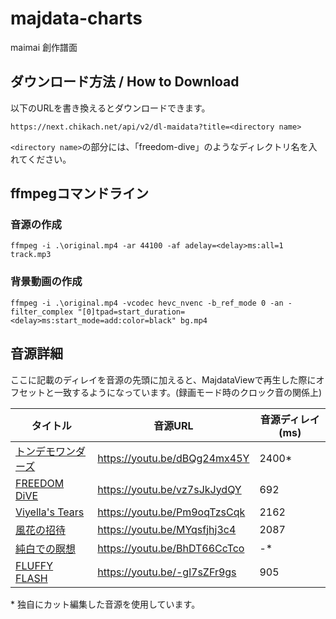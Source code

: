 # majdata-charts

maimai 創作譜面

## ダウンロード方法 / How to Download

以下のURLを書き換えるとダウンロードできます。

```
https://next.chikach.net/api/v2/dl-maidata?title=<directory name>
```

`<directory name>`の部分には、「freedom-dive」のようなディレクトリ名を入れてください。

## ffmpegコマンドライン

### 音源の作成

```
ffmpeg -i .\original.mp4 -ar 44100 -af adelay=<delay>ms:all=1 track.mp3
```

### 背景動画の作成

```
ffmpeg -i .\original.mp4 -vcodec hevc_nvenc -b_ref_mode 0 -an -filter_complex "[0]tpad=start_duration=<delay>ms:start_mode=add:color=black" bg.mp4
```

## 音源詳細

ここに記載のディレイを音源の先頭に加えると、MajdataViewで再生した際にオフセットと一致するようになっています。(録画モード時のクロック音の関係上)

| タイトル | 音源URL | 音源ディレイ(ms) |
| --- | --- | --- |
| [トンデモワンダーズ](tondemo-wonders/maidata.txt) | https://youtu.be/dBQg24mx45Y | 2400* |
| [FREEDOM DiVE](freedom-dive/maidata.txt) | https://youtu.be/vz7sJkJydQY | 692 |
| [Viyella's Tears](viyellas-tears/maidata.txt) | https://youtu.be/Pm9oqTzsCqk | 2162 |
| [風花の招待](invitation-of-windblume/maidata.txt) | https://youtu.be/MYqsfjhj3c4 | 2087 |
| [純白での瞑想](contemplation-in-snow/maidata.txt) | https://youtu.be/BhDT66CcTco | -* |
| [FLUFFY FLASH](fluffy-flash/maidata.txt) | https://youtu.be/-gl7sZFr9gs | 905 |

\* 独自にカット編集した音源を使用しています。
